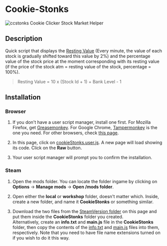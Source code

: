 # Cookie-Stonks
![ccstonks](ccstonks.png)
Cookie Clicker Stock Market Helper

## Description
Quick script that displays the [Resting Value](https://cookieclicker.fandom.com/wiki/Stock_Market) (Every minute, the value of each stock is gradually shifted toward this value by 2%) and the percentage value of the stock price at the moment corresponding with its resting value (if the price of the stock atm = resting value of the stock, percentage = 100%).


> Resting Value = 10 x (Stock Id + 1) + Bank Level - 1

## Installation

### Browser

1. If you don't have a user script manager, install one first. For Mozilla Firefox, get [Greasemonkey](https://addons.mozilla.org/firefox/addon/greasemonkey/). For Google Chrome, [Tampermonkey](https://chrome.google.com/webstore/detail/tampermonkey/dhdgffkkebhmkfjojejmpbldmpobfkfo) is the one you need. For other browsers, check [this page](http://wiki.greasespot.net/Cross-browser_userscripting).

2. In this page, click on [cookieStonks.user.js](https://github.com/suicidejerk/Cookie-Stonks/blob/main/cookieStonks.user.js). A new page will load showing its code. Click on the **Raw** button.

3. Your user script manager will prompt you to confirm the installation.

### Steam

1. Open the mods folder. You can locate the folder ingame by clicking on **Options** → **Manage mods** → **Open /mods folder**.

2. Open either the **local** or **workshop** folder, doesn't matter which. Inside, create a new folder, and name it **CookieStonks** or something similar.

3. Download the two files from the [SteamVersion folder](https://github.com/suicidejerk/Cookie-Stonks/tree/main/SteamVersion) on this page and put them inside the **CookieStonks** folder you created.  
Alternatively, create an **info.txt** and **main.js** file in the **CookieStonks** folder, then copy the contents of the [info.txt](SteamVersion/info.txt) and [main.js](SteamVersion/main.js) files into them, respectively. Note that you need to have file name extensions turned on if you wish to do it this way.

